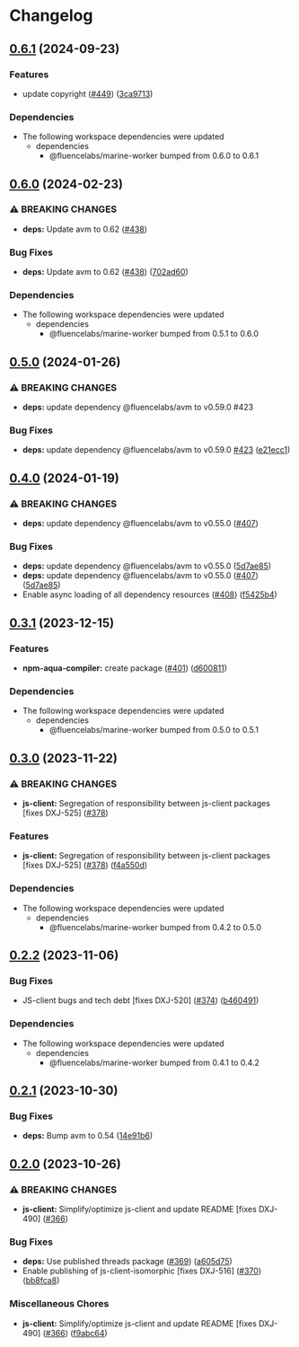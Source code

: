 # Changelog

## [0.6.1](https://github.com/fluencelabs/js-client/compare/js-client-isomorphic-v0.6.0...js-client-isomorphic-v0.6.1) (2024-09-23)


### Features

* update copyright ([#449](https://github.com/fluencelabs/js-client/issues/449)) ([3ca9713](https://github.com/fluencelabs/js-client/commit/3ca9713e45a49b24aa5cec773e2953debfeb4f4d))


### Dependencies

* The following workspace dependencies were updated
  * dependencies
    * @fluencelabs/marine-worker bumped from 0.6.0 to 0.6.1

## [0.6.0](https://github.com/fluencelabs/js-client/compare/js-client-isomorphic-v0.5.0...js-client-isomorphic-v0.6.0) (2024-02-23)


### ⚠ BREAKING CHANGES

* **deps:** Update avm to 0.62 ([#438](https://github.com/fluencelabs/js-client/issues/438))

### Bug Fixes

* **deps:** Update avm to 0.62 ([#438](https://github.com/fluencelabs/js-client/issues/438)) ([702ad60](https://github.com/fluencelabs/js-client/commit/702ad605a8e9217f66d3992f31ae8461283ff0b1))


### Dependencies

* The following workspace dependencies were updated
  * dependencies
    * @fluencelabs/marine-worker bumped from 0.5.1 to 0.6.0

## [0.5.0](https://github.com/fluencelabs/js-client/compare/js-client-isomorphic-v0.4.0...js-client-isomorphic-v0.5.0) (2024-01-26)


### ⚠ BREAKING CHANGES

* **deps:** update dependency @fluencelabs/avm to v0.59.0 #423

### Bug Fixes

* **deps:** update dependency @fluencelabs/avm to v0.59.0 [#423](https://github.com/fluencelabs/js-client/issues/423) ([e21ecc1](https://github.com/fluencelabs/js-client/commit/e21ecc1edec5f34f2a56726eb62833774f814fef))

## [0.4.0](https://github.com/fluencelabs/js-client/compare/js-client-isomorphic-v0.3.1...js-client-isomorphic-v0.4.0) (2024-01-19)


### ⚠ BREAKING CHANGES

* **deps:** update dependency @fluencelabs/avm to v0.55.0 ([#407](https://github.com/fluencelabs/js-client/issues/407))

### Bug Fixes

* **deps:** update dependency @fluencelabs/avm to v0.55.0 ([5d7ae85](https://github.com/fluencelabs/js-client/commit/5d7ae85e585b8ce1d89f347a0a31d2212fc5a792))
* **deps:** update dependency @fluencelabs/avm to v0.55.0 ([#407](https://github.com/fluencelabs/js-client/issues/407)) ([5d7ae85](https://github.com/fluencelabs/js-client/commit/5d7ae85e585b8ce1d89f347a0a31d2212fc5a792))
* Enable async loading of all dependency resources ([#408](https://github.com/fluencelabs/js-client/issues/408)) ([f5425b4](https://github.com/fluencelabs/js-client/commit/f5425b4746f436f84a41bae6584adb8b200ba33d))

## [0.3.1](https://github.com/fluencelabs/js-client/compare/js-client-isomorphic-v0.3.0...js-client-isomorphic-v0.3.1) (2023-12-15)


### Features

* **npm-aqua-compiler:** create package  ([#401](https://github.com/fluencelabs/js-client/issues/401)) ([d600811](https://github.com/fluencelabs/js-client/commit/d6008110cf0ecaf23a63cfef0bb3f786a6eb0937))


### Dependencies

* The following workspace dependencies were updated
  * dependencies
    * @fluencelabs/marine-worker bumped from 0.5.0 to 0.5.1

## [0.3.0](https://github.com/fluencelabs/js-client/compare/js-client-isomorphic-v0.2.2...js-client-isomorphic-v0.3.0) (2023-11-22)


### ⚠ BREAKING CHANGES

* **js-client:** Segregation of responsibility between js-client packages [fixes DXJ-525] ([#378](https://github.com/fluencelabs/js-client/issues/378))

### Features

* **js-client:** Segregation of responsibility between js-client packages [fixes DXJ-525] ([#378](https://github.com/fluencelabs/js-client/issues/378)) ([f4a550d](https://github.com/fluencelabs/js-client/commit/f4a550dd226846dfc2ade1ccc35a286dc3be2fed))


### Dependencies

* The following workspace dependencies were updated
  * dependencies
    * @fluencelabs/marine-worker bumped from 0.4.2 to 0.5.0

## [0.2.2](https://github.com/fluencelabs/js-client/compare/js-client-isomorphic-v0.2.1...js-client-isomorphic-v0.2.2) (2023-11-06)


### Bug Fixes

* JS-client bugs and tech debt [fixes DXJ-520] ([#374](https://github.com/fluencelabs/js-client/issues/374)) ([b460491](https://github.com/fluencelabs/js-client/commit/b460491fbd0d07e3507a6c70f162014580c6d6da))


### Dependencies

* The following workspace dependencies were updated
  * dependencies
    * @fluencelabs/marine-worker bumped from 0.4.1 to 0.4.2

## [0.2.1](https://github.com/fluencelabs/js-client/compare/js-client-isomorphic-v0.2.0...js-client-isomorphic-v0.2.1) (2023-10-30)


### Bug Fixes

* **deps:** Bump avm to 0.54 ([14e91b6](https://github.com/fluencelabs/js-client/commit/14e91b6e00e625792051aee2c82651e5679e3575))

## [0.2.0](https://github.com/fluencelabs/js-client/compare/js-client-isomorphic-v0.1.0...js-client-isomorphic-v0.2.0) (2023-10-26)


### ⚠ BREAKING CHANGES

* **js-client:** Simplify/optimize js-client and update README [fixes DXJ-490] ([#366](https://github.com/fluencelabs/js-client/issues/366))

### Bug Fixes

* **deps:** Use published threads package ([#369](https://github.com/fluencelabs/js-client/issues/369)) ([a605d75](https://github.com/fluencelabs/js-client/commit/a605d757f9ddf0cb9cb98ef30a88d1c696de3c89))
* Enable publishing of js-client-isomorphic [fixes DXJ-516] ([#370](https://github.com/fluencelabs/js-client/issues/370)) ([bb8fca8](https://github.com/fluencelabs/js-client/commit/bb8fca88e793cb2020cb3fea8f308626c788e6ef))


### Miscellaneous Chores

* **js-client:** Simplify/optimize js-client and update README [fixes DXJ-490] ([#366](https://github.com/fluencelabs/js-client/issues/366)) ([f9abc64](https://github.com/fluencelabs/js-client/commit/f9abc6419c9b32aacec4b05a625d08ec7ff407ba))
